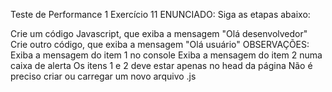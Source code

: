 Teste de Performance 1
Exercício 11
ENUNCIADO:
Siga as etapas abaixo:

Crie um código Javascript, que exiba a mensagem "Olá desenvolvedor"
Crie outro código, que exiba a mensagem "Olá usuário"
OBSERVAÇÕES:
Exiba a mensagem do item 1 no console
Exiba a mensagem do item 2 numa caixa de alerta
Os itens 1 e 2 deve estar apenas no head da página
Não é preciso criar ou carregar um novo arquivo .js